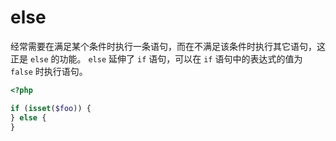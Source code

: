 # else

经常需要在满足某个条件时执行一条语句，而在不满足该条件时执行其它语句，这正是 `else` 的功能。 `else` 延伸了 `if` 语句，可以在 `if` 语句中的表达式的值为 `false` 时执行语句。

```php
<?php

if (isset($foo)) {
} else {
}

```

